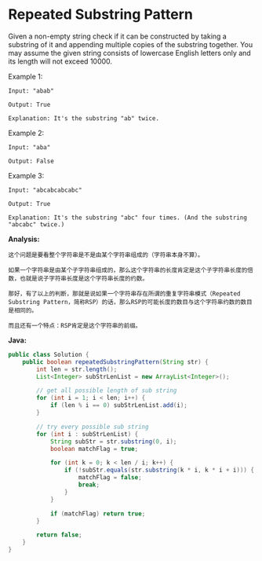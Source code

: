 # Repeated Substring Pattern

Given a non-empty string check if it can be constructed by taking a substring of it and appending multiple copies of the substring together. You may assume the given string consists of lowercase English letters only and its length will not exceed 10000.

Example 1:

    Input: "abab"

    Output: True

    Explanation: It's the substring "ab" twice.

Example 2:

    Input: "aba"

    Output: False

Example 3:

    Input: "abcabcabcabc"

    Output: True

    Explanation: It's the substring "abc" four times. (And the substring "abcabc" twice.)

**Analysis:**
```
这个问题是要看整个字符串是不是由某个字符串组成的（字符串本身不算）。

如果一个字符串是由某个子字符串组成的，那么这个字符串的长度肯定是这个子字符串长度的倍数，也就是说子字符串长度是这个字符串长度的约数。

那好，有了以上的判断，那就是说如果一个字符串存在所谓的重复字符串模式（Repeated Substring Pattern，简称RSP）的话，那么RSP的可能长度的数目与这个字符串约数的数目是相同的。

而且还有一个特点：RSP肯定是这个字符串的前缀。
```

**Java:**
```java
public class Solution {
    public boolean repeatedSubstringPattern(String str) {
        int len = str.length();
        List<Integer> subStrLenList = new ArrayList<Integer>();

        // get all possible length of sub string
        for (int i = 1; i < len; i++) {
            if (len % i == 0) subStrLenList.add(i);
        }

        // try every possible sub string
        for (int i : subStrLenList) {
            String subStr = str.substring(0, i);
            boolean matchFlag = true;

            for (int k = 0; k < len / i; k++) {
                if (!subStr.equals(str.substring(k * i, k * i + i))) {
                    matchFlag = false;
                    break;
                }
            }

            if (matchFlag) return true;
        }

        return false;
    }
}
```
